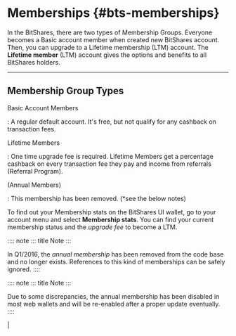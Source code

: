 # Memberships {#bts-memberships}

In the BitShares, there are two types of Membership Groups. Everyone
becomes a Basic account member when created new BitShares account. Then,
you can upgrade to a Lifetime membership (LTM) account. The **Lifetime
member** (LTM) account gives the options and benefits to all BitShares
holders.

------------------------------------------------------------------------

## Membership Group Types

Basic Account Members

:   A regular default account. It\'s free, but not qualify for any
    cashback on transaction fees.

Lifetime Members

:   One time upgrade fee is required. Lifetime Members get a percentage
    cashback on every transaction fee they pay and income from referrals
    (Referral Program).

(Annual Members)

:   This membership has been removed. (\*see the below notes)

To find out your Membership stats on the BitShares UI wallet, go to your
account menu and select **Membership stats**. You can find your current
membership status and the *upgrade fee* to become a LTM.

:::: note
::: title
Note
:::

In Q1/2016, the *annual membership* has been removed from the code base
and no longer exists. References to this kind of memberships can be
safely ignored.
::::

:::: note
::: title
Note
:::

Due to some discrepancies, the annual membership has been disabled in
most web wallets and will be re-enabled after a proper update
eventually.
::::

| 
